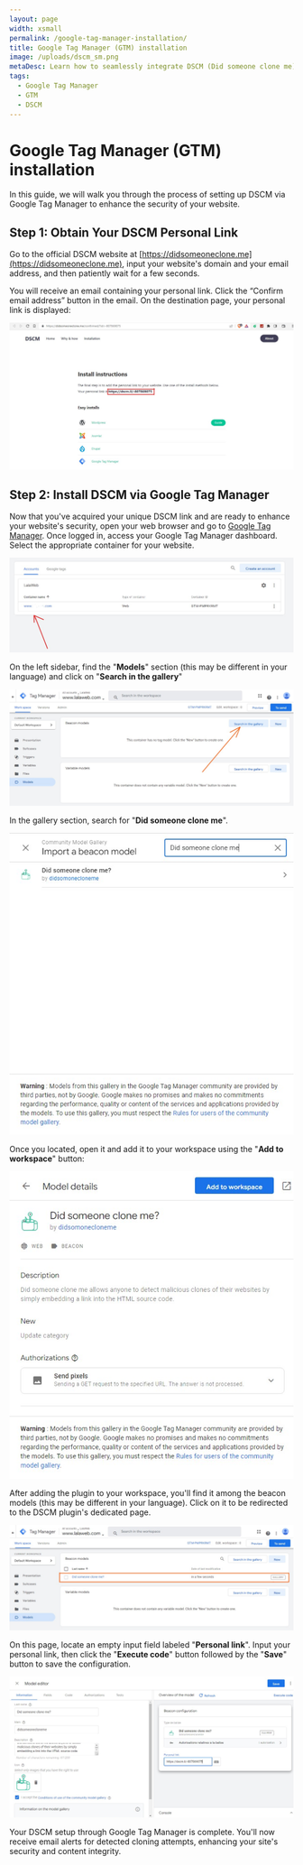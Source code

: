 ```yaml
---
layout: page
width: xsmall
permalink: /google-tag-manager-installation/
title: Google Tag Manager (GTM) installation
image: /uploads/dscm_sm.png
metaDesc: Learn how to seamlessly integrate DSCM (Did someone clone me) into your website using Google Tag Manager (GTM), ensuring the security and authenticity of your site's content.
tags: 
  - Google Tag Manager
  - GTM
  - DSCM
---
```


# Google Tag Manager (GTM) installation
In this guide, we will walk you through the process of setting up DSCM via Google Tag Manager to enhance the security of your website.

## Step 1: Obtain Your DSCM Personal Link
Go to the official DSCM website at [https://didsomeoneclone.me](https://didsomeoneclone.me), input your website's domain and your email address, and then patiently wait for a few seconds.

You will receive an email containing your personal link. Click the “Confirm email address” button in the email. On the destination page, your personal link is displayed:

![Get Personal link](/assets/img/gtm/dscm-personal-link.jpg)

## Step 2: Install DSCM via Google Tag Manager
Now that you've acquired your unique DSCM link and are ready to enhance your website's security, open your web browser and go to [Google Tag Manager](https://tagmanager.google.com/). Once logged in, access your Google Tag Manager dashboard. Select the appropriate container for your website.

![Select Container](/assets/img/gtm/select-container.jpg)

On the left sidebar, find the "**Models**" section (this may be different in your language) and click on "**Search in the gallery**"

![Search in gallery](/assets/img/gtm/search-in-the-gallery.jpg)

In the gallery section, search for "**Did someone clone me**".

![Search DSCM](/assets/img/gtm/search-dscm.jpg)

Once you located, open it and add it to your workspace using the "**Add to workspace**" button:

![Add To Workspace](/assets/img/gtm/add-dscm-to-workspace.jpg)

After adding the plugin to your workspace, you'll find it among the beacon models (this may be different in your language). Click on it to be redirected to the DSCM plugin's dedicated page.

![DSCM Beacon Models](/assets/img/gtm/dscm-in-beacon-models.jpg)

On this page, locate an empty input field labeled "**Personal link**". Input your personal link, then click the "**Execute code**" button followed by the "**Save**" button to save the configuration.

![Add Personal Link](/assets/img/gtm/add-personal-link.jpg)

Your DSCM setup through Google Tag Manager is complete. You'll now receive email alerts for detected cloning attempts, enhancing your site's security and content integrity.
